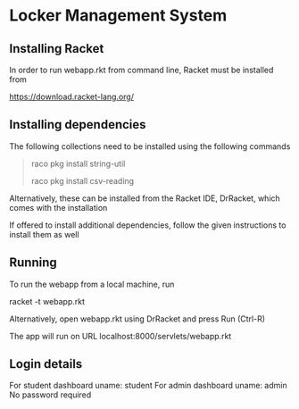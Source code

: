 # Locker Management System

## Installing Racket
In order to run webapp.rkt from command line, Racket must be installed from

https://download.racket-lang.org/

## Installing dependencies
The following collections need to be installed using the following commands

> raco pkg install string-util
>
> raco pkg install csv-reading

Alternatively, these can be installed from the Racket IDE, DrRacket, which comes with the installation

If offered to install additional dependencies, follow the given instructions to install them as well

## Running
To run the webapp from a local machine, run

racket -t webapp.rkt

Alternatively, open webapp.rkt using DrRacket and press Run (Ctrl-R)

The app will run on URL localhost:8000/servlets/webapp.rkt

## Login details
For student dashboard uname: student
For admin dashboard uname: admin
No password required
